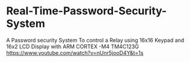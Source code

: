 # Real-Time-Password-Security-System
A Password security System To control a Relay using 16x16 Keypad and 16x2 LCD Display with ARM CORTEX -M4 TM4C123G
https://www.youtube.com/watch?v=nUnr5jooD4Y&t=1s

